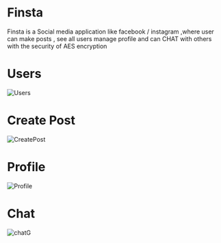 # Finsta
Finsta is a Social media application like facebook / instagram ,where user can make posts , see all users manage profile and can CHAT with others with the security of AES encryption

# Users
![Users](https://user-images.githubusercontent.com/71667923/120475662-48aae680-c3c7-11eb-971c-b26fa7e573c7.jpeg)

# Create Post
![CreatePost](https://user-images.githubusercontent.com/71667923/120475885-8f98dc00-c3c7-11eb-9bf7-ec69d7a61771.jpeg)

# Profile 
![Profile](https://user-images.githubusercontent.com/71667923/120475969-a93a2380-c3c7-11eb-9618-2288181fc129.jpeg)

# Chat
![chatG](https://user-images.githubusercontent.com/71667923/120476017-b820d600-c3c7-11eb-8666-b13df4b0af12.jpeg)




